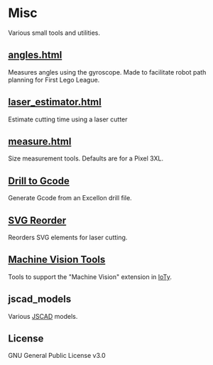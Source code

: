 Misc
===
Various small tools and utilities.

## [angles.html](https://quirkycort.github.io/misc/angles.html)
Measures angles using the gyroscope.
Made to facilitate robot path planning for First Lego League.

## [laser_estimator.html](https://quirkycort.github.io/misc/laser_estimator.html)
Estimate cutting time using a laser cutter

## [measure.html](https://quirkycort.github.io/misc/measure.html)
Size measurement tools. Defaults are for a Pixel 3XL.

## [Drill to Gcode](https://github.com/QuirkyCort/misc/drill_to_gcode.html)
Generate Gcode from an Excellon drill file.

## [SVG Reorder](https://github.com/QuirkyCort/misc/svg_reorder.html)
Reorders SVG elements for laser cutting.

## [Machine Vision Tools](https://github.com/QuirkyCort/misc/tree/main/machine_vision)
Tools to support the "Machine Vision" extension in [IoTy](https://quirkycort.github.io/IoTy/public/editor.html).

## jscad_models
Various [JSCAD](https://github.com/jscad/OpenJSCAD.org) models.

License
---
GNU General Public License v3.0